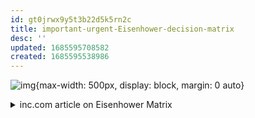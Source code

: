 ```yaml
---
id: gt0jrwx9y5t3b22d5k5rn2c
title: important-urgent-Eisenhower-decision-matrix
desc: ''
updated: 1685595708582
created: 1685595538986
---
```


![img](/assets/images/Screenshot_2023-05-31_at_9.58.01_PM.png){max-width: 500px, display: block, margin: 0 auto}

<details>
<summary>inc.com article on Eisenhower Matrix</summary>

The following is from [inc.com](https://www.inc.com/nick-hobson/69-years-ago-president-eisenhower-came-up-with-best-matrix-for-making-better-decisions.html):

In the fast-paced world we live in, effective time management and decision-making skills are essential for successful leadership. Leaders need systems and tools to aid them in prioritizing tasks and maximizing productivity. A popular one is the Eisenhower Matrix, also known as the Urgent-Important Matrix. 

During his presidency, Eisenhower faced numerous demands on his time, including managing the Cold War, domestic affairs, and other national issues. To cope, Eisenhower employed a method of task prioritization that later became known as the Eisenhower Matrix. Eisenhower's reputation for productivity and decision-making skills contributed to the association of the matrix with his name.

This matrix provides a framework for evaluating tasks based on two factors: urgency and importance. It enables leaders to make informed decisions about how to allocate their time and efforts.

### Understanding the Eisenhower Matrix
The Eisenhower Matrix is a simple yet powerful visual tool that divides tasks into four quadrants, on the basis of two key factors: urgency and importance. After an assessment of each situation, tasks are classified into one of the following categories, which help orient the leader to what to do next in making the right decision.

Urgent and Important: "Do"
Tasks falling under this category require immediate attention and are crucial to achieving goals or meeting deadlines. Research has shown that effective leaders prioritize tasks in this quadrant to address critical issues promptly (Smith et al., 2018). By tackling urgent and important tasks head-on, leaders can prevent potential crises and maintain a proactive approach to their responsibilities.

### Important but Not Urgent: "Decide"
This quadrant comprises tasks that are significant but do not have an immediate deadline or require immediate attention. Papers on leadership decision-making by Thompson and Brown (2017) indicate that effective leaders allocate sufficient time for important but not urgent tasks. These tasks may involve long-term planning, goal setting, skill development, and relationship building. By dedicating time to these activities, leaders can foster innovation, personal growth, and long-term success. A decision can be made but not necessarily executed right away. 

### Urgent but Not Important: "Delegate"
Tasks categorized as urgent but not important are often distractions or interruptions that hinder productivity. Effective leaders aim to minimize time spent on these tasks or delegate them to others whenever possible. Research by Johnson and Williams (2019) supports this notion, emphasizing the significance of delegating nonessential tasks to focus on high-impact activities. By reducing time spent on tasks that do not contribute directly to key goals, leaders can improve their efficiency and maintain focus on strategic objectives.

### Not Urgent and Not Important: "Delete"
This quadrant comprises tasks that are neither urgent nor important. These tasks are often time-wasters and can include excessive social media use, unproductive meetings, or trivial activities that make leaders fall prey to "action addiction." Effective leaders recognize the importance of minimizing or eliminating these tasks to free up time for more meaningful and productive activities. According to a study by Davis et al. (2016), leaders who actively manage their time and avoid unnecessary activities achieve higher levels of productivity and satisfaction.

### Applying the Eisenhower Matrix to leadership decision-making
The Eisenhower Matrix serves as a valuable decision-making tool for leaders at all levels. By using this framework, leaders can prioritize tasks effectively, avoid unnecessary stress, and optimize their time management. Research studies have shown that effective leaders who employ the Eisenhower Matrix demonstrate higher levels of productivity, improved decision-making, and better overall performance (Smith et al., 2018; Johnson and Williams, 2019).
</details>


